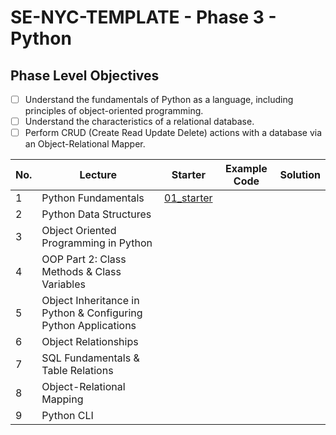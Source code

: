 # SE-NYC-TEMPLATE - Phase 3 - Python

## Phase Level Objectives

- [ ] Understand the fundamentals of Python as a language, including principles of object-oriented programming.
- [ ] Understand the characteristics of a relational database.
- [ ] Perform CRUD (Create Read Update Delete) actions with a database via an Object-Relational Mapper.

|No. | Lecture                          | Starter 	| Example Code 	| Solution 	|
|----|------------------------------	|:-----:	|--------	|---------	|
|1 | Python Fundamentals                                            |[01_starter](https://github.com/RikkuX491/SE-NYC-TEMPLATE-Phase-3/tree/01_starter)|||
|2 | Python Data Structures                                         ||||
|3 | Object Oriented Programming in Python                          ||||
|4 | OOP Part 2: Class Methods & Class Variables                    ||||
|5 | Object Inheritance in Python & Configuring Python Applications ||||
|6 | Object Relationships                                           ||||
|7 | SQL Fundamentals & Table Relations                             ||||
|8 | Object-Relational Mapping                                      ||||
|9 | Python CLI                                                     ||||